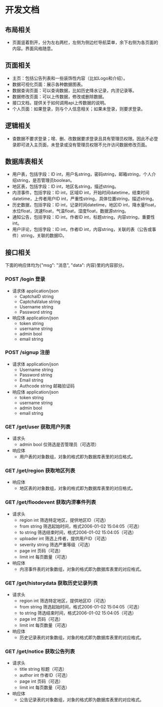 # 开发文档
## 布局相关
* 页面竖着割开，分为左右两栏，左侧为侧边栏导航菜单，余下右侧为各页面的内容。界面风格随意。
## 页面相关
* 主页：包括公告列表和一些装饰性内容（比如Logo和介绍）。
* 数据可视化页面：展示各种数据图表。
* 数据查询页面：可以查询数据，比如历史降水记录，内涝记录等。
* 数据修改页面：可以上传数据，修改或删除数据。
* 接口文档，提供关于如何调用api上传数据的说明。
* 个人页面：如果登录，则与个人信息相关；如果未登录，则要求登录。
## 逻辑相关
* 查数据不要求登录；增、删、改数据要求登录且具有管理员权限。因此不必登录即可进入主页面，未登录或没有管理员权限不允许访问数据修改页面。
## 数据库表相关
* 用户表，包括字段：ID int，用户名string，密码string，邮箱string，个人介绍string，是否管理员boolean。
* 地区表，包括字段：ID int，地区名string，描述string。
* 内涝事件，包括字段：ID int，区域ID int，开始时间datetime，结束时间datetime，上传者用户ID int，严重性string，具体位置string，描述string。
* 历史数据，包括字段：ID int，记录时间datetime，地区ID int，降水量float，水位float，流速float，气温float，湿度float，数据源string。
* 通知公告，包括字段：ID int，作者ID int，标题string，内容string，重要性int。
* 用户评论，包括字段：ID int，作者ID int，内容string，关联的表（公告或事件）string，关联的数据ID。
## 接口相关
下面的响应体均为{"msg": "消息", "data": 内容}里的内容部分。
### POST /login 登录
* 请求体 application/json
  * CaptchaID string
  * CaptchaValue string
  * Username string
  * Password string
* 响应体 application/json
  * token string
  * username string
  * admin bool
  * email string
### POST /signup 注册
* 请求体 application/json
  * Username string
  * Password string
  * Email string
  * Authcode string 邮箱验证码
* 响应体 application/json
  * token string
  * username string
  * admin bool
  * email string
### GET /get/user 获取用户列表
* 请求头
  * admin bool 仅筛选是否管理员（可选项）
* 响应体
  * 用户表的对象数组，对象的格式即为数据库表里的对应格式。
### GET /get/region 获取地区列表
* 响应体
  * 地区表的对象数组，对象的格式即为数据库表里的对应格式。
### GET /get/floodevent 获取内涝事件列表
* 请求头
  * region int 筛选特定地区，提供地区ID（可选）
  * from string 筛选起始时间，格式2006-01-02 15:04:05（可选）
  * to string 筛选结束时间，格式2006-01-02 15:04:05（可选）
  * uploader int 筛选上传者，提供用户ID（可选）
  * severity string 筛选严重等级（可选）
  * page int 页码（可选）
  * limit int 每页数量（可选）
* 响应体
  * 内涝事件表的对象数组，对象的格式即为数据库表里的对应格式。
### GET /get/historydata 获取历史记录列表
* 请求头
  * region int 筛选特定地区，提供地区ID（可选）
  * from string 筛选起始时间，格式2006-01-02 15:04:05（可选）
  * to string 筛选结束时间，格式2006-01-02 15:04:05（可选）
  * page int 页码（可选）
  * limit int 每页数量（可选）
* 响应体
  * 历史记录表的对象数组，对象的格式即为数据库表里的对应格式。
### GET /get/notice 获取公告列表
* 请求头
  * title string 标题（可选）
  * author int 作者ID（可选）
  * page int 页码（可选）
  * limit int 每页数量（可选）
* 响应体
  * 公告记录表的对象数组，对象的格式即为数据库表里的对应格式。


